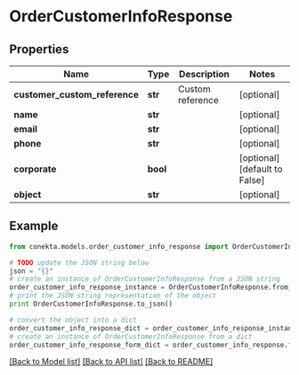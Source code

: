 # OrderCustomerInfoResponse


## Properties
Name | Type | Description | Notes
------------ | ------------- | ------------- | -------------
**customer_custom_reference** | **str** | Custom reference | [optional] 
**name** | **str** |  | [optional] 
**email** | **str** |  | [optional] 
**phone** | **str** |  | [optional] 
**corporate** | **bool** |  | [optional] [default to False]
**object** | **str** |  | [optional] 

## Example

```python
from conekta.models.order_customer_info_response import OrderCustomerInfoResponse

# TODO update the JSON string below
json = "{}"
# create an instance of OrderCustomerInfoResponse from a JSON string
order_customer_info_response_instance = OrderCustomerInfoResponse.from_json(json)
# print the JSON string representation of the object
print OrderCustomerInfoResponse.to_json()

# convert the object into a dict
order_customer_info_response_dict = order_customer_info_response_instance.to_dict()
# create an instance of OrderCustomerInfoResponse from a dict
order_customer_info_response_form_dict = order_customer_info_response.from_dict(order_customer_info_response_dict)
```
[[Back to Model list]](../README.md#documentation-for-models) [[Back to API list]](../README.md#documentation-for-api-endpoints) [[Back to README]](../README.md)


